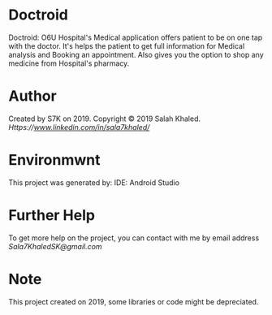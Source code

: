 # Doctroid
Doctroid: O6U Hospital's Medical application offers patient to be on one tap with the doctor. It's helps the patient to get full information for Medical analysis and Booking an appointment. Also gives you the option to shop any medicine from Hospital's pharmacy.
# Author
Created by S7K on 2019. Copyright © 2019 Salah Khaled. _Https://www.linkedin.com/in/sala7khaled/_

# Environmwnt
This project was generated by:
IDE: Android Studio

# Further Help
To get more help on the project, you can contact with me by email address *_Sala7KhaledSK@gmail.com_*

# Note
This project created on 2019, some libraries or code might be depreciated.

